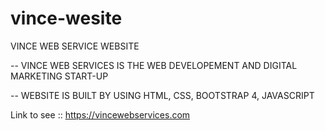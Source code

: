 # vince-wesite
VINCE WEB SERVICE WEBSITE

  -- VINCE WEB SERVICES IS THE WEB DEVELOPEMENT AND DIGITAL MARKETING START-UP
  
  -- WEBSITE IS BUILT BY USING HTML, CSS, BOOTSTRAP 4, JAVASCRIPT 
  
Link to see :: https://vincewebservices.com
